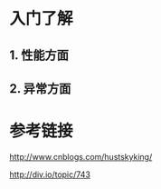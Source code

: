 # 入门了解

## 1. 性能方面

## 2. 异常方面



# 参考链接

http://www.cnblogs.com/hustskyking/

http://div.io/topic/743
